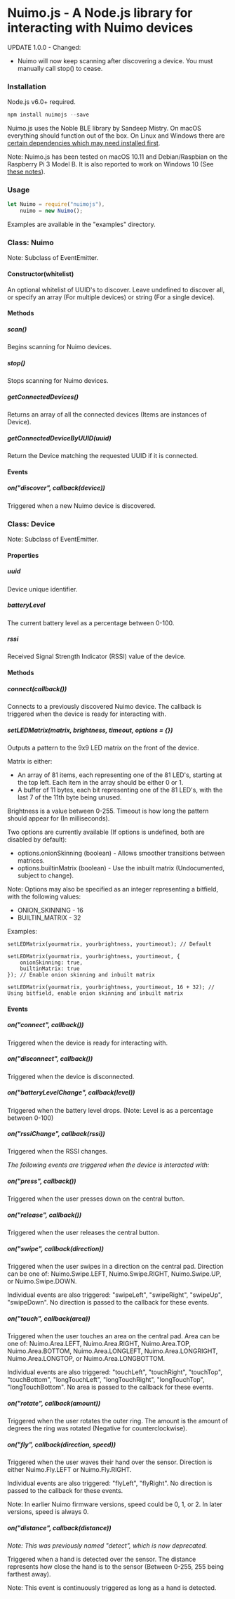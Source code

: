 # Nuimo.js - A Node.js library for interacting with Nuimo devices

UPDATE 1.0.0 - Changed:

* Nuimo will now keep scanning after discovering a device. You must manually call stop() to cease.

### Installation

Node.js v6.0+ required.

```javascript
npm install nuimojs --save
```

Nuimo.js uses the Noble BLE library by Sandeep Mistry. On macOS everything should function out of the box. On Linux and Windows there are [certain dependencies which may need installed first](https://github.com/sandeepmistry/noble#prerequisites).

Note: Nuimo.js has been tested on macOS 10.11 and Debian/Raspbian on the Raspberry Pi 3 Model B. It is also reported to work on Windows 10 (See [these notes](https://github.com/nathankunicki/nuimojs/issues/17)).

### Usage

```javascript
let Nuimo = require("nuimojs"),
    nuimo = new Nuimo();
```

Examples are available in the "examples" directory.


### Class: Nuimo

Note: Subclass of EventEmitter.

#### Constructor(whitelist)

An optional whitelist of UUID's to discover. Leave undefined to discover all, or specify an array (For multiple devices) or string (For a single device).

#### Methods

##### scan()

Begins scanning for Nuimo devices.

##### stop()

Stops scanning for Nuimo devices.

##### getConnectedDevices()

Returns an array of all the connected devices (Items are instances of Device).

##### getConnectedDeviceByUUID(uuid)

Return the Device matching the requested UUID if it is connected.

#### Events

##### on("discover", callback(device))

Triggered when a new Nuimo device is discovered.


### Class: Device

Note: Subclass of EventEmitter.

#### Properties

##### uuid

Device unique identifier.

##### batteryLevel

The current battery level as a percentage between 0-100.

##### rssi

Received Signal Strength Indicator (RSSI) value of the device.

#### Methods

##### connect(callback())

Connects to a previously discovered Nuimo device. The callback is triggered when the device is ready for interacting with.

##### setLEDMatrix(matrix, brightness, timeout, options = {})

Outputs a pattern to the 9x9 LED matrix on the front of the device.

Matrix is either:
- An array of 81 items, each representing one of the 81 LED's, starting at the top left. Each item in the array should be either 0 or 1.
- A buffer of 11 bytes, each bit representing one of the 81 LED's, with the last 7 of the 11th byte being unused.

Brightness is a value between 0-255. Timeout is how long the pattern should appear for (In milliseconds).

Two options are currently available (If options is undefined, both are disabled by default):
- options.onionSkinning (boolean) - Allows smoother transitions between matrices.
- options.builtinMatrix (boolean) - Use the inbuilt matrix (Undocumented, subject to change).

Note: Options may also be specified as an integer representing a bitfield, with the following values:
- ONION_SKINNING - 16
- BUILTIN_MATRIX - 32

Examples:
```
setLEDMatrix(yourmatrix, yourbrightness, yourtimeout); // Default
```

```
setLEDMatrix(yourmatrix, yourbrightness, yourtimeout, {
    onionSkinning: true,
    builtinMatrix: true
}); // Enable onion skinning and inbuilt matrix
```

```
setLEDMatrix(yourmatrix, yourbrightness, yourtimeout, 16 + 32); // Using bitfield, enable onion skinning and inbuilt matrix
```

#### Events

##### on("connect", callback())

Triggered when the device is ready for interacting with.

##### on("disconnect", callback())

Triggered when the device is disconnected.

##### on("batteryLevelChange", callback(level))

Triggered when the battery level drops. (Note: Level is as a percentage between 0-100)

##### on("rssiChange", callback(rssi))

Triggered when the RSSI changes.

*The following events are triggered when the device is interacted with:*

##### on("press", callback())

Triggered when the user presses down on the central button.

##### on("release", callback())

Triggered when the user releases the central button.

##### on("swipe", callback(direction))

Triggered when the user swipes in a direction on the central pad. Direction can be one of: Nuimo.Swipe.LEFT, Nuimo.Swipe.RIGHT, Nuimo.Swipe.UP, or Nuimo.Swipe.DOWN.

Individual events are also triggered: "swipeLeft", "swipeRight", "swipeUp", "swipeDown". No direction is passed to the callback for these events.

##### on("touch", callback(area))

Triggered when the user touches an area on the central pad. Area can be one of: Nuimo.Area.LEFT, Nuimo.Area.RIGHT, Nuimo.Area.TOP, Nuimo.Area.BOTTOM, Nuimo.Area.LONGLEFT, Nuimo.Area.LONGRIGHT, Nuimo.Area.LONGTOP, or Nuimo.Area.LONGBOTTOM.

Individual events are also triggered: "touchLeft", "touchRight", "touchTop", "touchBottom", "longTouchLeft", "longTouchRight", "longTouchTop", "longTouchBottom". No area is passed to the callback for these events.

##### on("rotate", callback(amount))

Triggered when the user rotates the outer ring. The amount is the amount of degrees the ring was rotated (Negative for counterclockwise).

##### on("fly", callback(direction, speed))

Triggered when the user waves their hand over the sensor. Direction is either Nuimo.Fly.LEFT or Nuimo.Fly.RIGHT.

Individual events are also triggered: "flyLeft", "flyRight". No direction is passed to the callback for these events.

Note: In earlier Nuimo firmware versions, speed could be 0, 1, or 2. In later versions, speed is always 0.

##### on("distance", callback(distance))

*Note: This was previously named "detect", which is now deprecated.*

Triggered when a hand is detected over the sensor. The distance represents how close the hand is to the sensor (Between 0-255, 255 being farthest away).

Note: This event is continuously triggered as long as a hand is detected.
